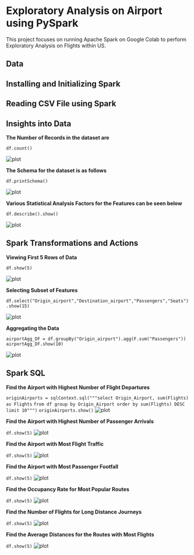 # Exploratory Analysis on Airport using PySpark
This project focuses on running Apache Spark on Google Colab to perform Exploratory Analysis on Flights within US.
## Data

## Installing  and Initializing Spark

## Reading CSV File using Spark

## Insights into Data

**The Number of Records in the dataset are**

`df.count()`

![plot](./query_images/count_rows.JPG)

**The Schema for the dataset is as follows**

`df.printSchema()`

![plot](./query_images/schema.JPG)

**Various Statistical Analysis Factors for the Features can be seen below**

`df.describe().show()`

![plot](./query_images/describe.JPG)

## Spark Transformations and Actions

**Viewing First 5 Rows of Data**

`df.show(5)`

![plot](./query_images/show.JPG)

**Selecting Subset of Features**

`df.select("Origin_airport","Destination_airport","Passengers","Seats").show(15)`

![plot](./query_images/subset.JPG)

**Aggregating the Data**

`airportAgg_DF = df.groupBy("Origin_airport").agg(F.sum("Passengers"))`
`airportAgg_DF.show(10)`
 
![plot](./query_images/aggregate.JPG)

## Spark SQL

**Find the Airport with Highest Number of Flight Departures**

`originAirports = sqlContext.sql("""select Origin_Airport, sum(Flights) as Flights`
                                    `from df group by Origin_Airport order by sum(Flights) DESC limit 10""")`
`originAirports.show()`
![plot](./query_images/highest_flight_departures.JPG)

**Find the Airport with Highest Number of Passenger Arrivals**

`df.show(5)`
![plot](./query_images/highest_passenger_arrival.JPG)

**Find the Airport with Most Flight Traffic**

`df.show(5)`
![plot](./query_images/airport_most_flights.JPG)

**Find the Airport with Most Passenger Footfall**

`df.show(5)`
![plot](./query_images/airport_most_passengers.JPG)

**Find the Occupancy Rate for Most Popular Routes**

`df.show(5)`
![plot](./query_images/occupancy_rates.JPG)

**Find the Number of Flights for Long Distance Journeys**

`df.show(5)`
![plot](./query_images/FvD1.JPG)

**Find the Average Distances for the Routes with Most Flights**

`df.show(5)`
![plot](./query_images/FvD2.JPG)
